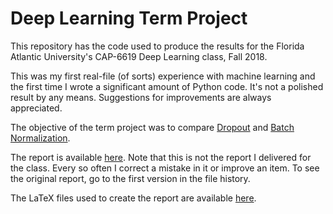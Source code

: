 # Deep Learning Term Project

This repository has the code used to produce the results for the Florida Atlantic University's
CAP-6619 Deep Learning class, Fall 2018.

This was my first real-file (of sorts) experience with machine learning and the first time
I wrote a significant amount of Python code. It's not a polished result by any means.
Suggestions for improvements are always appreciated.

The objective of the term project was to compare [Dropout](https://arxiv.org/abs/1207.0580) and
[Batch Normalization](https://arxiv.org/pdf/1502.03167.pdf).

The report is available [here](./report/CAP6619_term_project_cgarbin.pdf). Note that this is not
the report I delivered for the class. Every so often I correct a mistake in it or improve an
item. To see the original report, go to the first version in the file history.

The LaTeX files used to create the report are available [here](./report).
